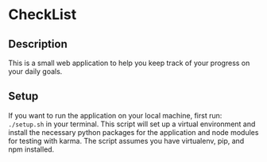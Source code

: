 # CheckList #

## Description ##

This is a small web application to help you keep track of your progress on your daily goals. 

## Setup ##

If you want to run the application on your local machine, first run:
`./setup.sh` 
in your terminal. This script will set up a virtual environment and install the necessary python packages for the application and node modules for testing with karma. The script assumes you have virtualenv, pip, and npm installed.